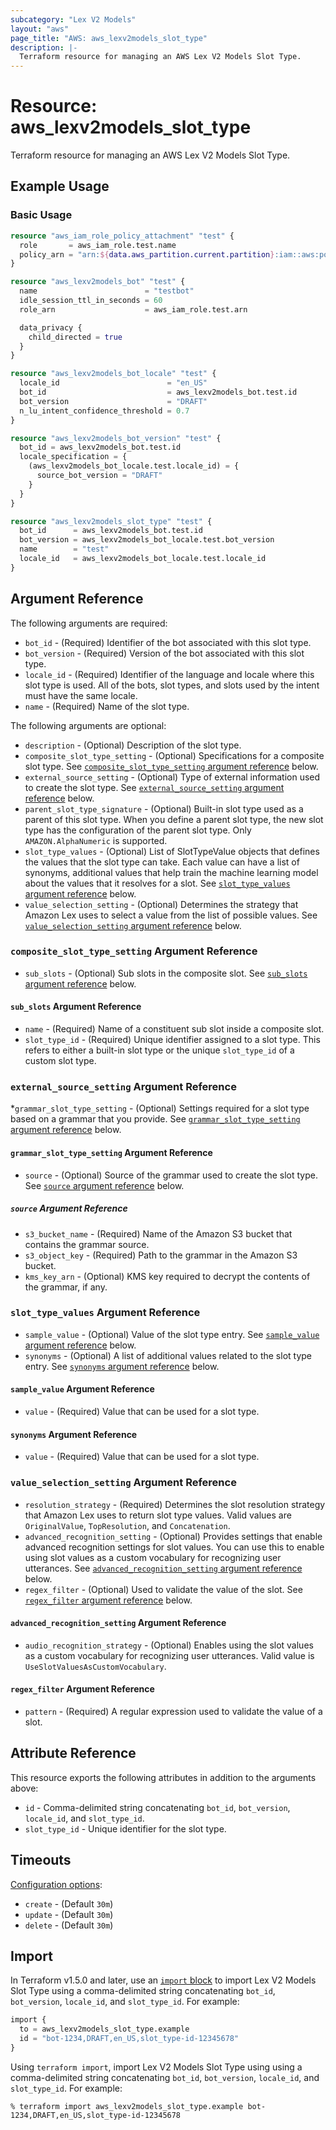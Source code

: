 ```yaml
---
subcategory: "Lex V2 Models"
layout: "aws"
page_title: "AWS: aws_lexv2models_slot_type"
description: |-
  Terraform resource for managing an AWS Lex V2 Models Slot Type.
---
```


# Resource: aws_lexv2models_slot_type

Terraform resource for managing an AWS Lex V2 Models Slot Type.

## Example Usage

### Basic Usage

```terraform
resource "aws_iam_role_policy_attachment" "test" {
  role       = aws_iam_role.test.name
  policy_arn = "arn:${data.aws_partition.current.partition}:iam::aws:policy/AmazonLexFullAccess"
}

resource "aws_lexv2models_bot" "test" {
  name                        = "testbot"
  idle_session_ttl_in_seconds = 60
  role_arn                    = aws_iam_role.test.arn

  data_privacy {
    child_directed = true
  }
}

resource "aws_lexv2models_bot_locale" "test" {
  locale_id                        = "en_US"
  bot_id                           = aws_lexv2models_bot.test.id
  bot_version                      = "DRAFT"
  n_lu_intent_confidence_threshold = 0.7
}

resource "aws_lexv2models_bot_version" "test" {
  bot_id = aws_lexv2models_bot.test.id
  locale_specification = {
    (aws_lexv2models_bot_locale.test.locale_id) = {
      source_bot_version = "DRAFT"
    }
  }
}

resource "aws_lexv2models_slot_type" "test" {
  bot_id      = aws_lexv2models_bot.test.id
  bot_version = aws_lexv2models_bot_locale.test.bot_version
  name        = "test"
  locale_id   = aws_lexv2models_bot_locale.test.locale_id
}
```

## Argument Reference

The following arguments are required:

* `bot_id` - (Required) Identifier of the bot associated with this slot type.
* `bot_version` - (Required) Version of the bot associated with this slot type.
* `locale_id` - (Required) Identifier of the language and locale where this slot type is used.
All of the bots, slot types, and slots used by the intent must have the same locale.
* `name` - (Required) Name of the slot type.

The following arguments are optional:

* `description` - (Optional) Description of the slot type.
* `composite_slot_type_setting` - (Optional) Specifications for a composite slot type.
See [`composite_slot_type_setting` argument reference](#composite_slot_type_setting-argument-reference) below.
* `external_source_setting` - (Optional) Type of external information used to create the slot type.
See [`external_source_setting` argument reference](#external_source_setting-argument-reference) below.
* `parent_slot_type_signature` - (Optional) Built-in slot type used as a parent of this slot type.
When you define a parent slot type, the new slot type has the configuration of the parent slot type.
Only `AMAZON.AlphaNumeric` is supported.
* `slot_type_values` - (Optional) List of SlotTypeValue objects that defines the values that the slot type can take.
Each value can have a list of synonyms, additional values that help train the machine learning model about the values that it resolves for a slot.
See [`slot_type_values` argument reference](#slot_type_values-argument-reference) below.
* `value_selection_setting` - (Optional) Determines the strategy that Amazon Lex uses to select a value from the list of possible values.
See [`value_selection_setting` argument reference](#value_selection_setting-argument-reference) below.

### `composite_slot_type_setting` Argument Reference

* `sub_slots` - (Optional) Sub slots in the composite slot.
See [`sub_slots` argument reference](#sub_slots-argument-reference) below.

#### `sub_slots` Argument Reference

* `name` - (Required) Name of a constituent sub slot inside a composite slot.
* `slot_type_id` - (Required) Unique identifier assigned to a slot type.
This refers to either a built-in slot type or the unique `slot_type_id` of a custom slot type.

### `external_source_setting` Argument Reference

*`grammar_slot_type_setting` - (Optional) Settings required for a slot type based on a grammar that you provide.
See [`grammar_slot_type_setting` argument reference](#grammar_slot_type_setting-argument-reference) below.

#### `grammar_slot_type_setting` Argument Reference

* `source` - (Optional) Source of the grammar used to create the slot type.
See [`source` argument reference](#source-argument-reference) below.

##### `source` Argument Reference

* `s3_bucket_name` - (Required) Name of the Amazon S3 bucket that contains the grammar source.
* `s3_object_key` - (Required) Path to the grammar in the Amazon S3 bucket.
* `kms_key_arn` - (Optional) KMS key required to decrypt the contents of the grammar, if any.

### `slot_type_values` Argument Reference

* `sample_value` - (Optional) Value of the slot type entry.
See [`sample_value` argument reference](#sample_value-argument-reference) below.
* `synonyms` - (Optional) A list of additional values related to the slot type entry.
See [`synonyms` argument reference](#synonyms-argument-reference) below.

#### `sample_value` Argument Reference

* `value` - (Required) Value that can be used for a slot type.

#### `synonyms` Argument Reference

* `value` - (Required) Value that can be used for a slot type.

### `value_selection_setting` Argument Reference

* `resolution_strategy` - (Required) Determines the slot resolution strategy that Amazon Lex uses to return slot type values.
Valid values are `OriginalValue`, `TopResolution`, and `Concatenation`.
* `advanced_recognition_setting` - (Optional) Provides settings that enable advanced recognition settings for slot values.
You can use this to enable using slot values as a custom vocabulary for recognizing user utterances.
See [`advanced_recognition_setting` argument reference](#advanced_recognition_setting-argument-reference) below.
* `regex_filter` - (Optional) Used to validate the value of the slot.
See [`regex_filter` argument reference](#regexfilter-argument-reference) below.

#### `advanced_recognition_setting` Argument Reference

* `audio_recognition_strategy` - (Optional) Enables using the slot values as a custom vocabulary for recognizing user utterances.
Valid value is `UseSlotValuesAsCustomVocabulary`.

#### `regex_filter` Argument Reference

* `pattern` - (Required) A regular expression used to validate the value of a slot.

## Attribute Reference

This resource exports the following attributes in addition to the arguments above:

* `id` - Comma-delimited string concatenating `bot_id`, `bot_version`, `locale_id`, and `slot_type_id`.
* `slot_type_id` - Unique identifier for the slot type.

## Timeouts

[Configuration options](https://developer.hashicorp.com/terraform/language/resources/syntax#operation-timeouts):

* `create` - (Default `30m`)
* `update` - (Default `30m`)
* `delete` - (Default `30m`)

## Import

In Terraform v1.5.0 and later, use an [`import` block](https://developer.hashicorp.com/terraform/language/import) to import Lex V2 Models Slot Type using a comma-delimited string concatenating `bot_id`, `bot_version`, `locale_id`, and `slot_type_id`. For example:

```terraform
import {
  to = aws_lexv2models_slot_type.example
  id = "bot-1234,DRAFT,en_US,slot_type-id-12345678"
}
```

Using `terraform import`, import Lex V2 Models Slot Type using using a comma-delimited string concatenating `bot_id`, `bot_version`, `locale_id`, and `slot_type_id`. For example:

```console
% terraform import aws_lexv2models_slot_type.example bot-1234,DRAFT,en_US,slot_type-id-12345678
```
